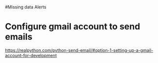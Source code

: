 
#Missing data Alerts


# Configure gmail account to send emails

https://realpython.com/python-send-email/#option-1-setting-up-a-gmail-account-for-development

